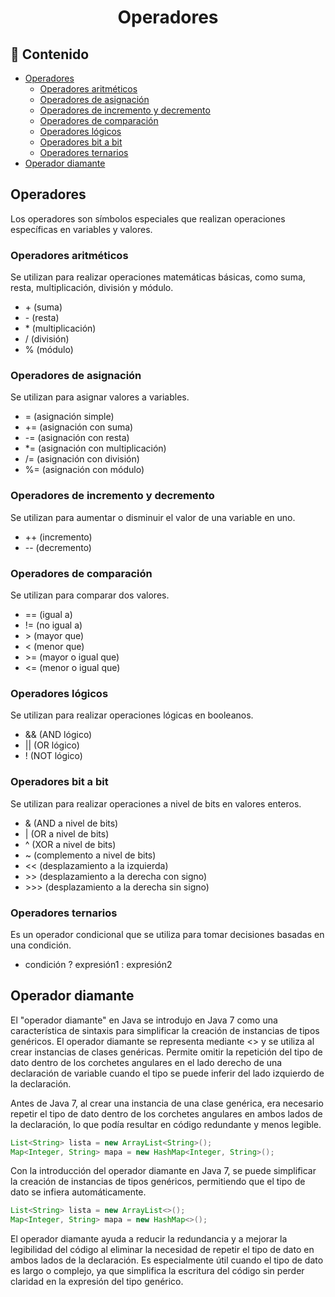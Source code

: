 <h1 align="center">Operadores</h1>

<h2>📑 Contenido</h2>

- [Operadores](#operadores)
  - [Operadores aritméticos](#operadores-aritméticos)
  - [Operadores de asignación](#operadores-de-asignación)
  - [Operadores de incremento y decremento](#operadores-de-incremento-y-decremento)
  - [Operadores de comparación](#operadores-de-comparación)
  - [Operadores lógicos](#operadores-lógicos)
  - [Operadores bit a bit](#operadores-bit-a-bit)
  - [Operadores ternarios](#operadores-ternarios)
- [Operador diamante](#operador-diamante)

## Operadores

Los operadores son símbolos especiales que realizan operaciones específicas en variables y valores.

### Operadores aritméticos

Se utilizan para realizar operaciones matemáticas básicas, como suma, resta, multiplicación, división y módulo.

- \+ (suma)
- \- (resta)
- \* (multiplicación)
- / (división)
- % (módulo)

### Operadores de asignación

Se utilizan para asignar valores a variables.

- = (asignación simple)
- += (asignación con suma)
- -= (asignación con resta)
- \*= (asignación con multiplicación)
- /= (asignación con división)
- %= (asignación con módulo)

### Operadores de incremento y decremento

Se utilizan para aumentar o disminuir el valor de una variable en uno.

- ++ (incremento)
- -- (decremento)

### Operadores de comparación

Se utilizan para comparar dos valores.

- == (igual a)
- != (no igual a)
- \> (mayor que)
- \< (menor que)
- \>= (mayor o igual que)
- <= (menor o igual que)

### Operadores lógicos

Se utilizan para realizar operaciones lógicas en booleanos.

- && (AND lógico)
- || (OR lógico)
- ! (NOT lógico)

### Operadores bit a bit

Se utilizan para realizar operaciones a nivel de bits en valores enteros.

- & (AND a nivel de bits)
- | (OR a nivel de bits)
- ^ (XOR a nivel de bits)
- ~ (complemento a nivel de bits)
- \<< (desplazamiento a la izquierda)
- \>> (desplazamiento a la derecha con signo)
- \>>> (desplazamiento a la derecha sin signo)

### Operadores ternarios

Es un operador condicional que se utiliza para tomar decisiones basadas en una condición.

- condición ? expresión1 : expresión2

## Operador diamante

El "operador diamante" en Java se introdujo en Java 7 como una característica de sintaxis para simplificar la creación de instancias de tipos genéricos. El operador diamante se representa mediante <> y se utiliza al crear instancias de clases genéricas. Permite omitir la repetición del tipo de dato dentro de los corchetes angulares en el lado derecho de una declaración de variable cuando el tipo se puede inferir del lado izquierdo de la declaración.

Antes de Java 7, al crear una instancia de una clase genérica, era necesario repetir el tipo de dato dentro de los corchetes angulares en ambos lados de la declaración, lo que podía resultar en código redundante y menos legible.

```java
List<String> lista = new ArrayList<String>();
Map<Integer, String> mapa = new HashMap<Integer, String>();
```

Con la introducción del operador diamante en Java 7, se puede simplificar la creación de instancias de tipos genéricos, permitiendo que el tipo de dato se infiera automáticamente.

```java
List<String> lista = new ArrayList<>();
Map<Integer, String> mapa = new HashMap<>();
```

El operador diamante ayuda a reducir la redundancia y a mejorar la legibilidad del código al eliminar la necesidad de repetir el tipo de dato en ambos lados de la declaración. Es especialmente útil cuando el tipo de dato es largo o complejo, ya que simplifica la escritura del código sin perder claridad en la expresión del tipo genérico.
